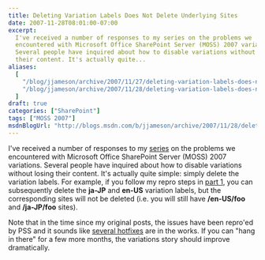 ```yaml
---
title: Deleting Variation Labels Does Not Delete Underlying Sites
date: 2007-11-28T08:01:00-07:00
excerpt:
  I've received a number of responses to my series on the problems we
  encountered with Microsoft Office SharePoint Server (MOSS) 2007 variations.
  Several people have inquired about how to disable variations without losing
  their content. It's actually quite...
aliases:
  [
    "/blog/jjameson/archive/2007/11/27/deleting-variation-labels-does-not-delete-underlying-sites.aspx",
    "/blog/jjameson/archive/2007/11/28/deleting-variation-labels-does-not-delete-underlying-sites.aspx",
  ]
draft: true
categories: ["SharePoint"]
tags: ["MOSS 2007"]
msdnBlogUrl: "http://blogs.msdn.com/b/jjameson/archive/2007/11/28/deleting-variation-labels-does-not-delete-underlying-sites.aspx"
---
```


I've received a number of responses to my
[series](/blog/jjameson/2007/10/30/dumping-moss-2007-variations-part-1) on the
problems we encountered with Microsoft Office SharePoint Server (MOSS) 2007
variations. Several people have inquired about how to disable variations without
losing their content. It's actually quite simple: simply delete the variation
labels. For example, if you follow my repro steps in
[part 1](http://blogs.msdn.com/controlpanel/blogs/I'm%20not%20sure%20if%20adding%20labels%20corresponding%20to%20existing%20sites%20will%20be%20supported),
you can subsequently delete the **ja-JP** and **en-US** variation labels, but
the corresponding sites will not be deleted (i.e. you will still have
**/en-US/foo** and **/ja-JP/foo** sites).

Note that in the time since my original posts, the issues have been repro'ed by
PSS and it sounds like
[several hotfixes](http://blogs.technet.com/stefan_gossner/archive/2007/11/15/some-comments-on-common-variation-problems.aspx)
are in the works. If you can "hang in there" for a few more months, the
variations story should improve dramatically.

